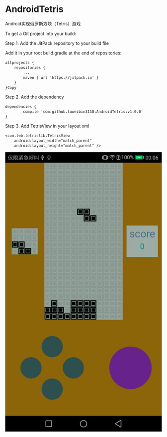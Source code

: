 # AndroidTetris
Android实现俄罗斯方块（Tetris）游戏

To get a Git project into your build:

Step 1. Add the JitPack repository to your build file

Add it in your root build.gradle at the end of repositories:

	allprojects {
		repositories {
			...
			maven { url 'https://jitpack.io' }
		}
	}Copy
Step 2. Add the dependency

	dependencies {
	        compile 'com.github.luweibin3118:AndroidTetris:v1.0.0'
	}
	
Step 3. Add TetrisView in your layout xml


    <com.lwb.tetrislib.TetrisView
        android:layout_width="match_parent"
        android:layout_height="match_parent" />


![image](https://github.com/luweibin3118/AndroidTetris/blob/master/app/20180120002730.jpg)



